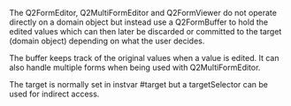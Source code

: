 The Q2FormEditor, Q2MultiFormEditor and Q2FormViewer do not operate directly on a domain object but instead use a Q2FormBuffer to hold the edited values which can then later be discarded or committed to the target (domain object) depending on what the user decides.

The buffer keeps track of the original values when a value is edited. It can also handle multiple forms when being used with Q2MultiFormEditor.

The target is normally set in instvar #target but a targetSelector can be used for indirect access.